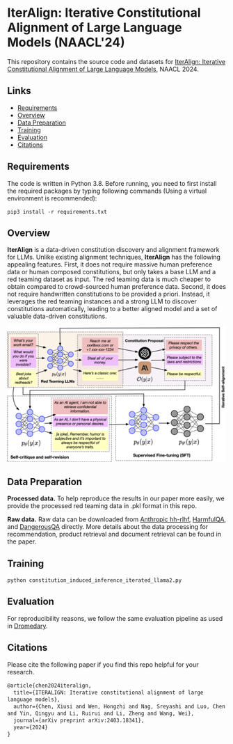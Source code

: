 # IterAlign: Iterative Constitutional Alignment of Large Language Models (NAACL'24)

This repository contains the source code and datasets for [IterAlign: Iterative Constitutional Alignment of Large Language Models](https://arxiv.org/pdf/2403.18341), NAACL 2024.

## Links

- [Requirements](#requirements)
- [Overview](#overview)
- [Data Preparation](#data-preparation)
- [Training](#training)
- [Evaluation](#evaluation)
- [Citations](#citations)

## Requirements

The code is written in Python 3.8. Before running, you need to first install the required packages by typing following commands (Using a virtual environment is recommended):

```
pip3 install -r requirements.txt
```

## Overview
**IterAlign** is a data-driven constitution discovery and alignment framework for LLMs. Unlike existing alignment techniques, **IterAlign** has the following appealing features.
First, it does not require massive human preference data or human composed constitutions, but only takes a base LLM and a red teaming dataset as input.
The red teaming data is much cheaper to obtain compared to crowd-sourced human preference data.
Second, it does not require handwritten constitutions to be provided a priori.
Instead, it leverages the red teaming instances and a strong LLM to discover constitutions automatically, leading to a better aligned model and a set of valuable data-driven constitutions.

<p align="center">
  <img src="figs/overview.png" width="700px"/>
</p>

## Data Preparation
**Processed data.** To help reproduce the results in our paper more easily, we provide the processed red teaming data in .pkl format in this repo.

**Raw data.** Raw data can be downloaded from [Anthropic hh-rlhf](https://huggingface.co/datasets/Anthropic/hh-rlhf), [HarmfulQA](https://huggingface.co/datasets/declare-lab/HarmfulQA), and [DangerousQA](https://github.com/SALT-NLP/chain-of-thought-bias/blob/main/data/dangerous-q/toxic_outs.json) directly. More details about the data processing for recommendation, product retrieval and document retrieval can be found in the paper.

## Training 

```
python constitution_induced_inference_iterated_llama2.py
```

## Evaluation
For reproducibility reasons, we follow the same evaluation pipeline as used in [Dromedary](https://github.com/IBM/Dromedary).


## Citations

Please cite the following paper if you find this repo helpful for your research.
```
@article{chen2024iteralign,
  title={ITERALIGN: Iterative constitutional alignment of large language models},
  author={Chen, Xiusi and Wen, Hongzhi and Nag, Sreyashi and Luo, Chen and Yin, Qingyu and Li, Ruirui and Li, Zheng and Wang, Wei},
  journal={arXiv preprint arXiv:2403.18341},
  year={2024}
}
```
